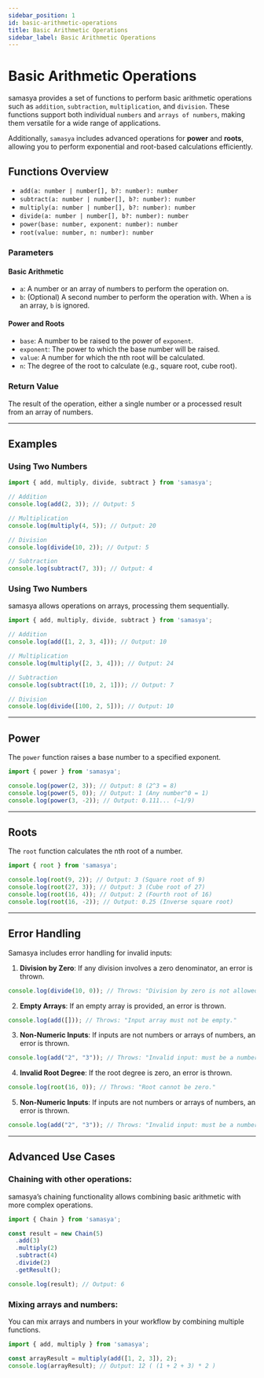 ```yaml
---
sidebar_position: 1
id: basic-arithmetic-operations
title: Basic Arithmetic Operations
sidebar_label: Basic Arithmetic Operations
---
```


# Basic Arithmetic Operations

samasya provides a set of functions to perform basic arithmetic operations such as `addition`, `subtraction`, `multiplication`, and `division`. These functions support both individual `numbers` and `arrays of numbers`, making them versatile for a wide range of applications.

Additionally, `samasya` includes advanced operations for **power** and **roots**, allowing you to perform exponential and root-based calculations efficiently.

## Functions Overview

- `add(a: number | number[], b?: number): number`
- `subtract(a: number | number[], b?: number): number`
- `multiply(a: number | number[], b?: number): number`
- `divide(a: number | number[], b?: number): number`
- `power(base: number, exponent: number): number`
- `root(value: number, n: number): number`

### Parameters

#### Basic Arithmetic

- `a`: A number or an array of numbers to perform the operation on.
- `b`: (Optional) A second number to perform the operation with. When `a` is an array, `b` is ignored.

#### Power and Roots

- `base`: A number to be raised to the power of `exponent`.
- `exponent`: The power to which the base number will be raised.
- `value`: A number for which the nth root will be calculated.
- `n`: The degree of the root to calculate (e.g., square root, cube root).

### Return Value

The result of the operation, either a single number or a processed result from an array of numbers.

---

## Examples

### Using Two Numbers

```typescript
import { add, multiply, divide, subtract } from 'samasya';

// Addition
console.log(add(2, 3)); // Output: 5

// Multiplication
console.log(multiply(4, 5)); // Output: 20

// Division
console.log(divide(10, 2)); // Output: 5

// Subtraction
console.log(subtract(7, 3)); // Output: 4
```

### Using Two Numbers

samasya allows operations on arrays, processing them sequentially.

```typescript
import { add, multiply, divide, subtract } from 'samasya';

// Addition
console.log(add([1, 2, 3, 4])); // Output: 10

// Multiplication
console.log(multiply([2, 3, 4])); // Output: 24

// Subtraction
console.log(subtract([10, 2, 1])); // Output: 7

// Division
console.log(divide([100, 2, 5])); // Output: 10
```

---

## Power 

The `power` function raises a base number to a specified exponent.

```typescript
import { power } from 'samasya';

console.log(power(2, 3)); // Output: 8 (2^3 = 8)
console.log(power(5, 0)); // Output: 1 (Any number^0 = 1)
console.log(power(3, -2)); // Output: 0.111... (~1/9)

```
---

## Roots

The `root` function calculates the nth root of a number.

```typescript
import { root } from 'samasya';

console.log(root(9, 2)); // Output: 3 (Square root of 9)
console.log(root(27, 3)); // Output: 3 (Cube root of 27)
console.log(root(16, 4)); // Output: 2 (Fourth root of 16)
console.log(root(16, -2)); // Output: 0.25 (Inverse square root)
```

--- 

## Error Handling

Samasya includes error handling for invalid inputs:

1. **Division by Zero**: If any division involves a zero denominator, an error is thrown.

```typescript
console.log(divide(10, 0)); // Throws: "Division by zero is not allowed."
```

2. **Empty Arrays**: If an empty array is provided, an error is thrown.

```typescript
console.log(add([])); // Throws: "Input array must not be empty."
```

3. **Non-Numeric Inputs**: If inputs are not numbers or arrays of numbers, an error is thrown.

```typescript
console.log(add("2", "3")); // Throws: "Invalid input: must be a number or array of numbers
```

4. **Invalid Root Degree**: If the root degree is zero, an error is thrown.

```typescript
console.log(root(16, 0)); // Throws: "Root cannot be zero."
```

5. **Non-Numeric Inputs**: If inputs are not numbers or arrays of numbers, an error is thrown.

```typescript
console.log(add("2", "3")); // Throws: "Invalid input: must be a number or array of numbers."
```

--- 

## Advanced Use Cases

### Chaining with other operations: 
samasya’s chaining functionality allows combining basic arithmetic with more complex operations.

```typescript
import { Chain } from 'samasya';

const result = new Chain(5)
  .add(3)
  .multiply(2)
  .subtract(4)
  .divide(2)
  .getResult();

console.log(result); // Output: 6
```

### Mixing arrays and numbers:

You can mix arrays and numbers in your workflow by combining multiple functions.

```typescript
import { add, multiply } from 'samasya';

const arrayResult = multiply(add([1, 2, 3]), 2);
console.log(arrayResult); // Output: 12 ( (1 + 2 + 3) * 2 )
```
